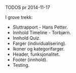 TODOS pr 2014-11-17

I grove trekk:

* Sluttrapport - Hans Petter.
* Innhold Timeline - Torbjørn.
* Innhold Quiz.
* Farger (individualisering).
* Ikoner og kategorifarger.
* Header, funksjonalitet.
* Footer (innhold).
* Testing.
